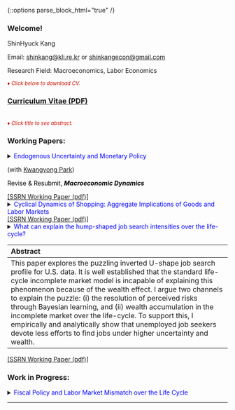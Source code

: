 {::options parse_block_html="true" /}

### Welcome!

ShinHyuck Kang

Email: shinkang@kli.re.kr or shinkangecon@gmail.com

Research Field: Macroeconomics, Labor Economics

<font color="scarlet"><i><small>&diams; Click below to download CV.</small></i></font> 
### [Curriculum Vitae (PDF)](CV.pdf)

<br>
<font color="scarlet"><i><small>&diams; Click title to see abstract.</small></i></font>  

### Working Papers:
<details>
  <summary markdown="span"><font color="blue">Endogenous Uncertainty and Monetary Policy</font>
    
  (with <a href="https://sites.google.com/site/econkypark/home/" target="_blank">Kwangyong Park</a>)
  
  <font color="black">Revise & Resubmit, <b><i>Macroeconomic Dynamics</i></b></font></summary>
  
  | **Abstract**          |
  |:---------------------------|
  | We empirically investigate how uncertainty endogenously interacts with real activity and monetary policy, and analyze the role of endogeneity in shaping the efficacy of monetary policy using a shock restricted structural vector-autoregression model. Using the model, we show that both real and financial uncertainty endogenously react to business cycle fluctuations and to monetary policy actions. Then we provide two novel policy implications of endogenous uncertainty. First, a tighter monetary policy reduces financial uncertainty, but heightens real uncertainty. Second, endogeneity channels in uncertainty amplify the real effects of monetary policy. |
 </details>
<a href="https://papers.ssrn.com/sol3/papers.cfm?abstract_id=3680434"><u>[SSRN Working Paper (pdf)]</u></a> 
 <br>
 
 
 <details>
  <summary markdown="span"><font color="blue">Cyclical Dynamics of Shopping: Aggregate Implications of Goods and Labor Markets</font>
   </i></b></font></summary>      
  | **Abstract**          |
  |:---------------------------|
  | I propose a theory of price hunting over the business cycle with empirical evidence. In the U.S. data, not only is aggregate shopping time lower in recession but also it is more pronounced for unemployed individuals than employed ones. However, the standard price search models based on the income effect predict opposites. In this paper, I build a model of endogenous price hunting in decentralized labor and product markets. The model predicts that the joint effect of a procyclical return to shopping, which this paper newly finds, and the standard income effect explains the data. Empirical evidence based on the consumer panel data supports the arguments. Lastly, I identify that while search frictions amplify business cycle fluctuations, endogenous shopping effort consistent with the data does not.
  

 </details>
<a href="https://papers.ssrn.com/sol3/papers.cfm?abstract_id=3283175"><u>[SSRN Working Paper (pdf)]</u></a> 

 <br>
 <details>
  <summary markdown="span"><font color="blue">What can explain the hump-shaped job search intensities over the life-cycle?</font>
        
  | **Abstract**          |
  |:---------------------------|
  | This paper explores the puzzling inverted U-shape job search profile for U.S. data. It is well established that the standard life-cycle incomplete market model is incapable of explaining this phenomenon because of the wealth effect. I argue two channels to explain the puzzle: (i) the resolution of perceived risks through Bayesian learning, and (ii) wealth accumulation in the incomplete market over the life-cycle. To support this, I empirically and analytically show that unemployed job seekers devote less efforts to find jobs under higher uncertainty and wealth.
  
 </details>
<a href="https://papers.ssrn.com/sol3/papers.cfm?abstract_id=3766000"><u>[SSRN Working Paper (pdf)]</u></a> 

### Work in Progress:
<details>
  <summary markdown="span"><font color="blue">Fiscal Policy and Labor Market Mismatch over the Life Cycle</font>
  
  
 </details>
 
 ---- 
